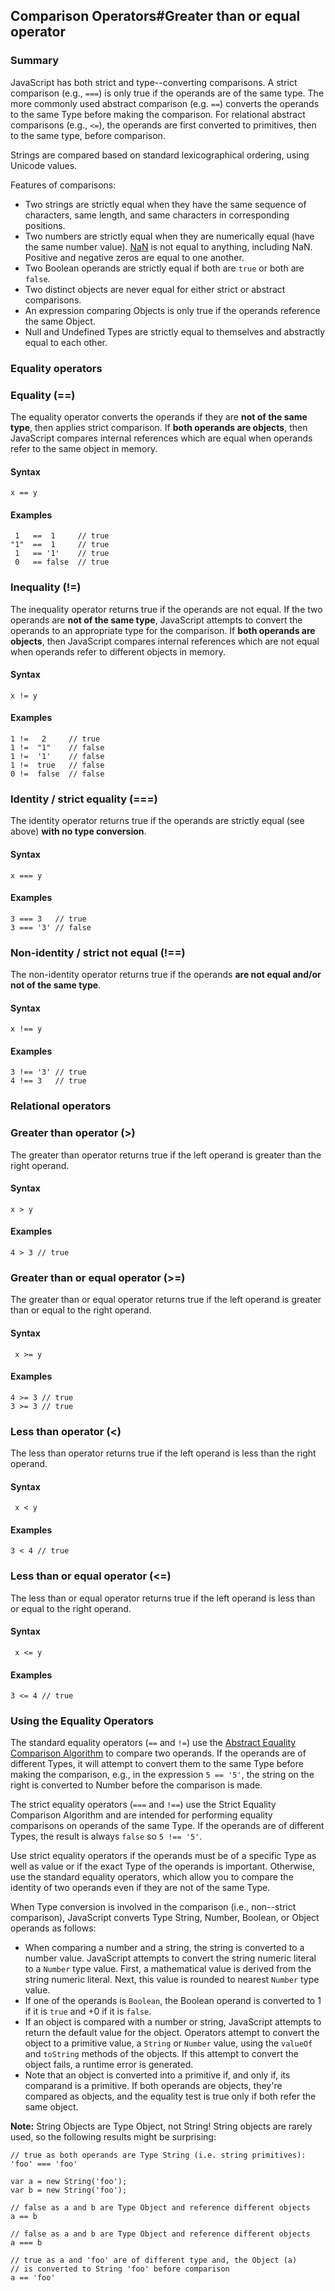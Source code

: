 ## Comparison Operators\#Greater than or equal operator

### Summary

JavaScript has both strict and type--converting comparisons. A strict comparison (e.g., `===`) is only true if the operands are of the same type. The more commonly used abstract comparison (e.g. `==`) converts the operands to the same Type before making the comparison. For relational abstract comparisons (e.g., `<=`), the operands are first converted to primitives, then to the same type, before comparison.

Strings are compared based on standard lexicographical ordering, using Unicode values.

Features of comparisons:

* Two strings are strictly equal when they have the same sequence of characters, same length, and same characters in corresponding positions.
* Two numbers are strictly equal when they are numerically equal (have the same number value). [NaN][0] is not equal to anything, including NaN. Positive and negative zeros are equal to one another.
* Two Boolean operands are strictly equal if both are `true` or both are `false`.
* Two distinct objects are never equal for either strict or abstract comparisons.
* An expression comparing Objects is only true if the operands reference the same Object.
* Null and Undefined Types are strictly equal to themselves and abstractly equal to each other.

### Equality operators

### Equality (==)

The equality operator converts the operands if they are **not of the same type**, then applies strict comparison. If **both operands are objects**, then JavaScript compares internal references which are equal when operands refer to the same object in memory.

#### Syntax

    x == y
    

#### Examples

     1   ==  1     // true
    "1"  ==  1     // true
     1   == '1'    // true
     0   == false  // true
    

### Inequality (!=)

The inequality operator returns true if the operands are not equal. If the two operands are **not of the same type**, JavaScript attempts to convert the operands to an appropriate type for the comparison. If **both operands are objects**, then JavaScript compares internal references which are not equal when operands refer to different objects in memory.

#### Syntax

    x != y

#### Examples

    1 !=   2     // true
    1 !=  "1"    // false
    1 !=  '1'    // false
    1 !=  true   // false
    0 !=  false  // false
    

### Identity / strict equality (===)

The identity operator returns true if the operands are strictly equal (see above) **with no type conversion**.

#### Syntax

    x === y

#### Examples

    3 === 3   // true
    3 === '3' // false

### Non-identity / strict not equal (!==)

The non-identity operator returns true if the operands **are not equal and/or not of the same type**.

#### Syntax

    x !== y

#### Examples

    3 !== '3' // true
    4 !== 3   // true
    

### Relational operators

### Greater than operator (\>)

The greater than operator returns true if the left operand is greater than the right operand.

#### Syntax

    x > y

#### Examples

    4 > 3 // true
    

### Greater than or equal operator (\>=)

The greater than or equal operator returns true if the left operand is greater than or equal to the right operand.

#### Syntax

     x >= y

#### Examples

    4 >= 3 // true
    3 >= 3 // true
    

### Less than operator (<)

The less than operator returns true if the left operand is less than the right operand.

#### Syntax

     x < y

#### Examples

    3 < 4 // true
    

### Less than or equal operator (<=)

The less than or equal operator returns true if the left operand is less than or equal to the right operand.

#### Syntax

     x <= y

#### Examples

    3 <= 4 // true
    

### Using the Equality Operators

The standard equality operators (`==` and `!=`) use the [Abstract Equality Comparison Algorithm][1] to compare two operands. If the operands are of different Types, it will attempt to convert them to the same Type before making the comparison, e.g., in the expression `5 == '5'`, the string on the right is converted to Number before the comparison is made.

The strict equality operators (`===` and `!==`) use the Strict Equality Comparison Algorithm and are intended for performing equality comparisons on operands of the same Type. If the operands are of different Types, the result is always `false` so `5 !== '5'`.

Use strict equality operators if the operands must be of a specific Type as well as value or if the exact Type of the operands is important. Otherwise, use the standard equality operators, which allow you to compare the identity of two operands even if they are not of the same Type.

When Type conversion is involved in the comparison (i.e., non--strict comparison), JavaScript converts Type String, Number, Boolean, or Object operands as follows:

* When comparing a number and a string, the string is converted to a number value. JavaScript attempts to convert the string numeric literal to a `Number` type value. First, a mathematical value is derived from the string numeric literal. Next, this value is rounded to nearest `Number` type value.
* If one of the operands is `Boolean`, the Boolean operand is converted to 1 if it is `true` and +0 if it is `false`.
* If an object is compared with a number or string, JavaScript attempts to return the default value for the object. Operators attempt to convert the object to a primitive value, a `String` or `Number` value, using the `valueOf` and `toString` methods of the objects. If this attempt to convert the object fails, a runtime error is generated.
* Note that an object is converted into a primitive if, and only if, its comparand is a primitive. If both operands are objects, they're compared as objects, and the equality test is true only if both refer the same object.

**Note:** String Objects are Type Object, not String! String objects are rarely used, so the following results might be surprising:

    // true as both operands are Type String (i.e. string primitives):
    'foo' === 'foo'
    
    var a = new String('foo');
    var b = new String('foo');
    
    // false as a and b are Type Object and reference different objects
    a == b 
    
    // false as a and b are Type Object and reference different objects
    a === b 
    
    // true as a and 'foo' are of different type and, the Object (a) 
    // is converted to String 'foo' before comparison
    a == 'foo' 



[0]: https://developer.mozilla.org/en/docs/Web/JavaScript/Reference/Global_Objects/NaN "NaN"
[1]: http://www.ecma-international.org/ecma-262/5.1/#sec-11.9.3